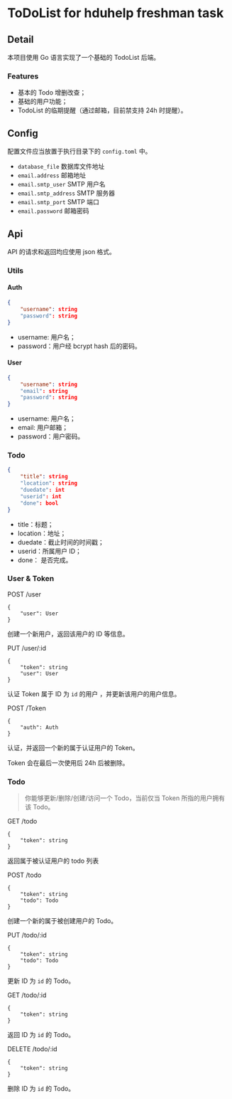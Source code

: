 # ToDoList for hduhelp freshman task

## Detail

本项目使用 Go 语言实现了一个基础的 TodoList 后端。

### Features

- 基本的 Todo 增删改查；
- 基础的用户功能；
- TodoList 的临期提醒（通过邮箱，目前禁支持 24h 时提醒）。

## Config

配置文件应当放置于执行目录下的 `config.toml` 中。

- `database_file` 数据库文件地址
- `email.address` 邮箱地址
- `email.smtp_user` SMTP 用户名
- `email.smtp_address` SMTP 服务器
- `email.smtp_port` SMTP 端口
- `email.password` 邮箱密码

## Api

API 的请求和返回均应使用 json 格式。

### Utils

#### Auth

```json
{
    "username": string
    "password": string
}
```

- username: 用户名；
- password：用户经 bcrypt hash 后的密码。

#### User 

```json
{
    "username": string
    "email": string
    "password": string
}
```

- username: 用户名；
- email: 用户邮箱；
- password：用户密码。

### Todo

```json
{
    "title": string
    "location": string
    "duedate": int
    "userid": int
    "done": bool
}
```

- title：标题；
- location：地址；
- duedate：截止时间的时间戳；
- userid：所属用户 ID；
- done： 是否完成。

### User & Token

POST /user

```
{
    "user": User
}
```

创建一个新用户，返回该用户的 ID 等信息。


PUT /user/:id

```
{
    "token": string
    "user": User
}
```

认证 Token 属于 ID 为 `id` 的用户 ，并更新该用户的用户信息。

POST /Token

```
{
    "auth": Auth
}
```

认证，并返回一个新的属于认证用户的 Token。

Token 会在最后一次使用后 24h 后被删除。

### Todo

> 你能够更新/删除/创建/访问一个 Todo，当前仅当 Token 所指的用户拥有该 Todo。

GET /todo

```
{
    "token": string
}
```

返回属于被认证用户的 todo 列表

POST /todo

```
{
    "token": string
    "todo": Todo
}
```

创建一个新的属于被创建用户的 Todo。

PUT /todo/:id

```
{
    "token": string
    "todo": Todo
}
```

更新 ID 为 `id` 的 Todo。

GET /todo/:id

```
{
    "token": string
}
```

返回 ID 为 `id` 的 Todo。

DELETE /todo/:id

```
{
    "token": string
}
```

删除 ID 为 `id` 的 Todo。
